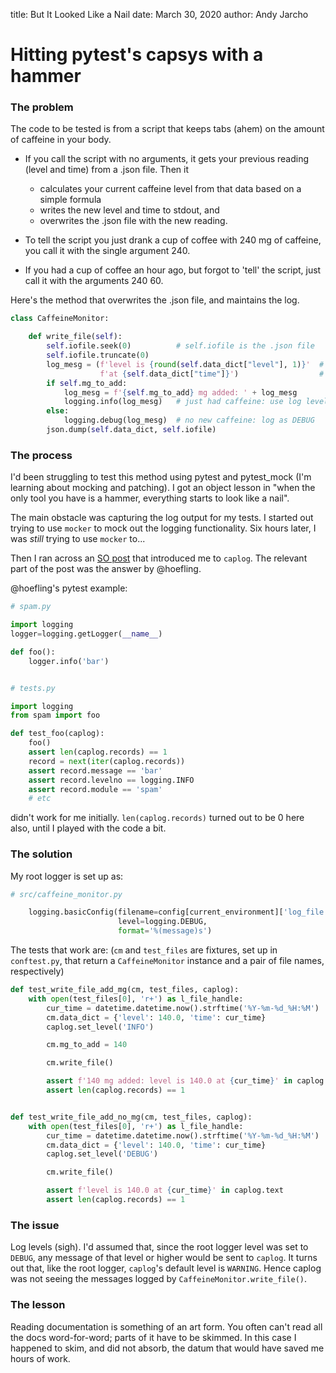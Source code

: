 title: But It Looked Like a Nail
date: March 30, 2020
author: Andy Jarcho

# Hitting pytest's capsys with a hammer
### The problem
The code to be tested is from a script that keeps tabs (ahem) on the amount of caffeine in your body.

* If you call the script with no arguments, it gets your previous reading (level and time) from a .json file. Then it 
    * calculates your current caffeine level from that data based on a simple formula
    * writes the new level and time to stdout, and
    * overwrites the .json file with the new reading.

* To tell the script you just drank a cup of coffee with 240 mg of caffeine, you call it with the single argument 240.

* If you had a cup of coffee an hour ago, but forgot to 'tell' the script, just call it with the arguments 240 60.

Here's the method that overwrites the .json file, and maintains the log.
 
```python
class CaffeineMonitor:

    def write_file(self):
        self.iofile.seek(0)          # self.iofile is the .json file
        self.iofile.truncate(0)
        log_mesg = (f'level is {round(self.data_dict["level"], 1)}'  # level 
                    f'at {self.data_dict["time"]}')                  # and time
        if self.mg_to_add: 
            log_mesg = f'{self.mg_to_add} mg added: ' + log_mesg
            logging.info(log_mesg)   # just had caffeine: use log level INFO
        else:
            logging.debug(log_mesg)  # no new caffeine: log as DEBUG
        json.dump(self.data_dict, self.iofile)
```

### The process
I'd been struggling to test this method using pytest and pytest_mock (I'm learning about mocking and patching).
I got an object lesson in "when the only tool you have is a hammer, everything starts to look like a nail".

The main obstacle was capturing the log output for my tests.
I started out trying to use `mocker` to mock out the logging functionality.
Six hours later, I was *still* trying to use `mocker` to...

Then I ran across an [SO post](https://stackoverflow.com/questions/22657591/get-all-logging-output-with-mock) 
that introduced me to `caplog`. The relevant part of the post was the answer by @hoefling.

@hoefling's pytest example:
```python
# spam.py

import logging
logger=logging.getLogger(__name__)

def foo():
    logger.info('bar')


# tests.py

import logging
from spam import foo

def test_foo(caplog):
    foo()
    assert len(caplog.records) == 1
    record = next(iter(caplog.records))
    assert record.message == 'bar'
    assert record.levelno == logging.INFO
    assert record.module == 'spam'
    # etc
```

didn't work for me initially. `len(caplog.records)` turned out to be 0 here also, until I played with the code a bit.

### The solution

My root logger is set up as:
```python
# src/caffeine_monitor.py

    logging.basicConfig(filename=config[current_environment]['log_file'],
                        level=logging.DEBUG,
                        format='%(message)s')
```

The tests that work are: (`cm` and `test_files` are fixtures, set up in `conftest.py`, that return a `CaffeineMonitor` 
instance and a pair of file names, respectively)

```python
def test_write_file_add_mg(cm, test_files, caplog):
    with open(test_files[0], 'r+') as l_file_handle:
        cur_time = datetime.datetime.now().strftime('%Y-%m-%d_%H:%M')
        cm.data_dict = {'level': 140.0, 'time': cur_time}
        caplog.set_level('INFO')

        cm.mg_to_add = 140

        cm.write_file()

        assert f'140 mg added: level is 140.0 at {cur_time}' in caplog.text
        assert len(caplog.records) == 1


def test_write_file_add_no_mg(cm, test_files, caplog):
    with open(test_files[0], 'r+') as l_file_handle:
        cur_time = datetime.datetime.now().strftime('%Y-%m-%d_%H:%M')
        cm.data_dict = {'level': 140.0, 'time': cur_time}
        caplog.set_level('DEBUG')

        cm.write_file()

        assert f'level is 140.0 at {cur_time}' in caplog.text
        assert len(caplog.records) == 1
```

### The issue
Log levels (sigh). I'd assumed that, since the root logger level was set to `DEBUG`, any
message of that level or higher would be sent to `caplog`. It turns out that, like the root logger, `caplog`'s 
default level is `WARNING`. Hence caplog was not seeing the messages logged by `CaffeineMonitor.write_file()`.

### The lesson
Reading documentation is something of an art form. You often can't read all the docs word-for-word; parts of it
have to be skimmed. In this case I happened to skim, and did not absorb, the datum that would have saved me hours
of work. 





